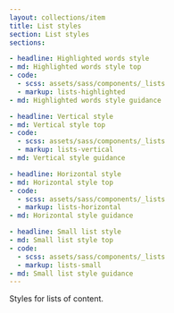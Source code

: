 ```yaml
---
layout: collections/item
title: List styles
section: List styles
sections:

- headline: Highlighted words style
- md: Highlighted words style top
- code:
  - scss: assets/sass/components/_lists
  - markup: lists-highlighted
- md: Highlighted words style guidance

- headline: Vertical style
- md: Vertical style top
- code:
  - scss: assets/sass/components/_lists
  - markup: lists-vertical
- md: Vertical style guidance

- headline: Horizontal style
- md: Horizontal style top
- code:
  - scss: assets/sass/components/_lists
  - markup: lists-horizontal
- md: Horizontal style guidance

- headline: Small list style
- md: Small list style top
- code:
  - scss: assets/sass/components/_lists
  - markup: lists-small
- md: Small list style guidance
---
```


<p class="abstract">Styles for lists of content.</p>
